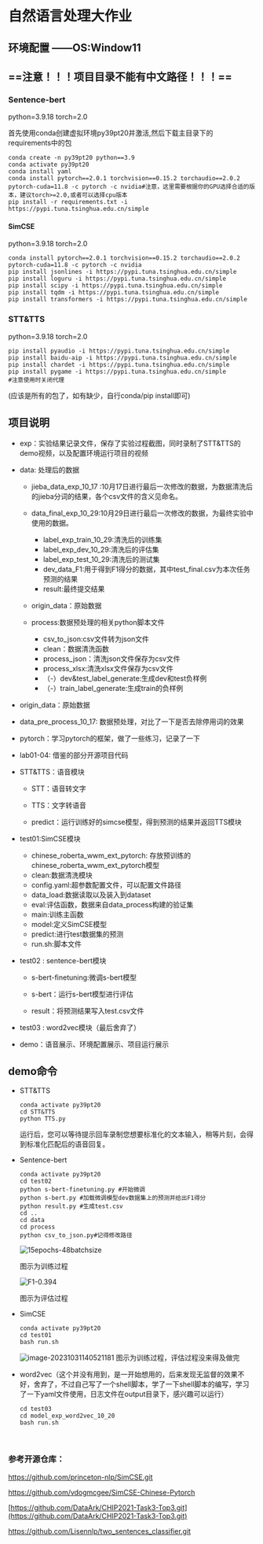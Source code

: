 # 自然语言处理大作业

## 环境配置 ——OS:Window11

## ==注意！！！项目目录不能有中文路径！！！==

### Sentence-bert

python=3.9.18 torch=2.0 

首先使用conda创建虚拟环境py39pt20并激活,然后下载主目录下的requirements中的包

```shell
conda create -n py39pt20 python==3.9
conda activate py39pt20
conda install yaml
conda install pytorch==2.0.1 torchvision==0.15.2 torchaudio==2.0.2 pytorch-cuda=11.8 -c pytorch -c nvidia#注意，这里需要根据你的GPU选择合适的版本，建议torch>=2.0,或者可以选择cpu版本
pip install -r requirements.txt -i https://pypi.tuna.tsinghua.edu.cn/simple
```

#### SimCSE

python=3.9.18 torch=2.0

```shell
conda install pytorch==2.0.1 torchvision==0.15.2 torchaudio==2.0.2 pytorch-cuda=11.8 -c pytorch -c nvidia
pip install jsonlines -i https://pypi.tuna.tsinghua.edu.cn/simple
pip install loguru -i https://pypi.tuna.tsinghua.edu.cn/simple
pip install scipy -i https://pypi.tuna.tsinghua.edu.cn/simple
pip install tqdm -i https://pypi.tuna.tsinghua.edu.cn/simple
pip install transformers -i https://pypi.tuna.tsinghua.edu.cn/simple
```

### STT&TTS

python=3.9.18 torch=2.0

```shell
pip install pyaudio -i https://pypi.tuna.tsinghua.edu.cn/simple
pip install baidu-aip -i https://pypi.tuna.tsinghua.edu.cn/simple
pip install chardet -i https://pypi.tuna.tsinghua.edu.cn/simple
pip install pygame -i https://pypi.tuna.tsinghua.edu.cn/simple
#注意使用时关闭代理
```

(应该是所有的包了，如有缺少，自行conda/pip install即可)

## 项目说明

* exp：实验结果记录文件，保存了实验过程截图，同时录制了STT&TTS的demo视频，以及配置环境运行项目的视频
* data: 处理后的数据

  * jieba_data_exp_10_17 :10月17日进行最后一次修改的数据，为数据清洗后的jieba分词的结果，各个csv文件的含义见命名。
  * data_final_exp_10_29:10月29日进行最后一次修改的数据，为最终实验中使用的数据。
    * label_exp_train_10_29:清洗后的训练集
    * label_exp_dev_10_29:清洗后的评估集
    * label_exp_test_10_29:清洗后的测试集
    * dev_data_F1:用于得到F1得分的数据，其中test_final.csv为本次任务预测的结果
    * result:最终提交结果
    
  * origin_data：原始数据
  
  * process:数据预处理的相关python脚本文件
    * csv_to_json:csv文件转为json文件
    * clean：数据清洗函数
    * process_json：清洗json文件保存为csv文件
    * process_xlsx:清洗xlsx文件保存为csv文件
    * （-）dev&test_label_generate:生成dev和test负样例
    * （-）train_label_generate:生成train的负样例
* origin_data：原始数据
* data_pre_process_10_17: 数据预处理，对比了一下是否去除停用词的效果
* pytorch：学习pytorch的框架，做了一些练习，记录了一下
* lab01-04: 借鉴的部分开源项目代码
* STT&TTS：语音模块

  * STT：语音转文字
  * TTS：文字转语音

  * predict：运行训练好的simcse模型，得到预测的结果并返回TTS模块
* test01:SimCSE模块
  * chinese_roberta_wwm_ext_pytorch: 存放预训练的chinese_roberta_wwm_ext_pytorch模型
  * clean:数据清洗模块
  * config.yaml:超参数配置文件，可以配置文件路径
  * data_load:数据读取以及装入到dataset
  * eval:评估函数，数据来自data_process构建的验证集
  * main:训练主函数
  * model:定义SimCSE模型
  * predict:进行test数据集的预测
  * run.sh:脚本文件

* test02 : sentence-bert模块

  * s-bert-finetuning:微调s-bert模型

  * s-bert：运行s-bert模型进行评估
  * result：将预测结果写入test.csv文件
* test03 : word2vec模块（最后舍弃了）
* demo：语音展示、环境配置展示、项目运行展示

## demo命令

* STT&TTS

  ```shell
  conda activate py39pt20
  cd STT&TTS
  python TTS.py
  ```

  运行后，您可以等待提示回车录制您想要标准化的文本输入，稍等片刻，会得到标准化匹配后的语音回复。

* Sentence-bert

  ```shell
  conda activate py39pt20
  cd test02
  python s-bert-finetuning.py #开始微调
  python s-bert.py #加载微调模型dev数据集上的预测并给出F1得分
  python result.py #生成test.csv
  cd ..
  cd data
  cd process
  python csv_to_json.py#记得修改路径
  ```

  ![15epochs-48batchsize](D:\Projects\NLP_Projects\homework\homework\exp\15epochs-48batchsize.png)

  图示为训练过程

  ![F1-0.394](D:\Projects\NLP_Projects\homework\homework\exp\F1-0.394.png)

  图示为评估过程

* SimCSE

  ```shell
  conda activate py39pt20
  cd test01
  bash run.sh
  ```

  ![image-20231031140521181](C:\Users\hu\AppData\Roaming\Typora\typora-user-images\image-20231031140521181.png)
  图示为训练过程，评估过程没来得及做完

* word2vec（这个并没有用到，是一开始想用的，后来发现无监督的效果不好，舍弃了，不过自己写了一个shell脚本，学了一下shell脚本的编写，学习了一下yaml文件使用，日志文件在output目录下，感兴趣可以运行）

  ```shell
  cd test03
  cd model_exp_word2vec_10_20
  bash run.sh
  ```

​		

### 参考开源仓库：

https://github.com/princeton-nlp/SimCSE.git

https://github.com/vdogmcgee/SimCSE-Chinese-Pytorch

[https://github.com/DataArk/CHIP2021-Task3-Top3.git](https://github.com/DataArk/CHIP2021-Task3-Top3.git)

https://github.com/Lisennlp/two_sentences_classifier.git
